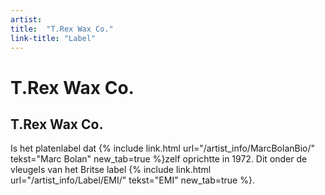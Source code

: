 ```yaml
---
artist: 
title:  "T.Rex Wax Co."
link-title: "Label"
---
```


# T.Rex Wax Co.

## T.Rex Wax Co. 
Is het platenlabel dat {% include link.html url="/artist_info/MarcBolanBio/" tekst="Marc Bolan" new_tab=true %}zelf oprichtte in 1972. Dit onder de vleugels van het Britse label {% include link.html url="/artist_info/Label/EMI/" tekst="EMI" new_tab=true %}.
